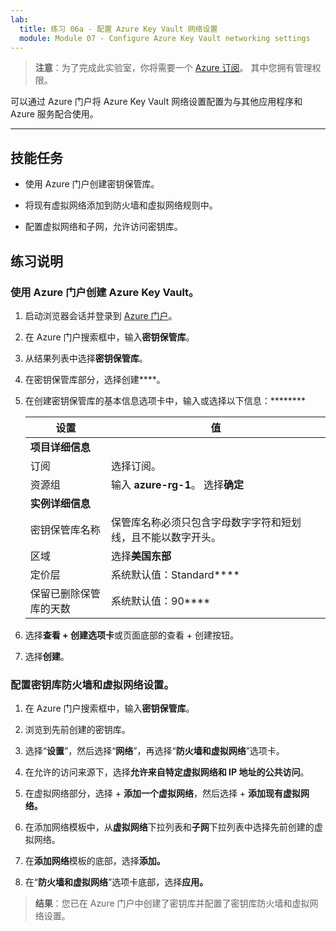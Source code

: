 ```yaml
---
lab:
  title: 练习 06a - 配置 Azure Key Vault 网络设置
  module: Module 07 - Configure Azure Key Vault networking settings
---
```



>**注意**：为了完成此实验室，你将需要一个 [Azure 订阅](https://azure.microsoft.com/en-us/free/?azure-portal=true)。 其中您拥有管理权限。 


可以通过 Azure 门户将 Azure Key Vault 网络设置配置为与其他应用程序和 Azure 服务配合使用。 

---

## 技能任务

- 使用 Azure 门户创建密钥保管库。

- 将现有虚拟网络添加到防火墙和虚拟网络规则中。

- 配置虚拟网络和子网，允许访问密钥库。

## 练习说明 

### 使用 Azure 门户创建 Azure Key Vault。

1. 启动浏览器会话并登录到 [Azure 门户](https://portal.azure.com/)。
   
2. 在 Azure 门户搜索框中，输入**密钥保管库**。

3. 从结果列表中选择**密钥保管库**。

4. 在密钥保管库部分，选择创建****。

5. 在创建密钥保管库的基本信息选项卡中，输入或选择以下信息：********
   
   |设置|值|
   |---|---|
   |**项目详细信息**|
   |订阅|选择订阅。|
   |资源组|输入 **azure-rg-1**。 选择**确定**|
   |**实例详细信息**|
   |密钥保管库名称|保管库名称必须只包含字母数字字符和短划线，且不能以数字开头。|
   |区域|选择**美国东部**|
   |定价层|系统默认值：Standard****|
   |保留已删除保管库的天数|系统默认值：90****|

7. 选择**查看 + 创建选项卡**或页面底部的查看 + 创建按钮。
  
8. 选择**创建**。

### 配置密钥库防火墙和虚拟网络设置。

1. 在 Azure 门户搜索框中，输入**密钥保管库**。

2. 浏览到先前创建的密钥库。

3. 选择“**设置**”，然后选择“**网络**”，再选择“**防火墙和虚拟网络**”选项卡。
   
4. 在允许的访问来源下，选择**允许来自特定虚拟网络和 IP 地址的公共访问**。

5. 在虚拟网络部分，选择 + **添加一个虚拟网络**，然后选择 + **添加现有虚拟网络。**

6. 在添加网络模板中，从**虚拟网络**下拉列表和**子网**下拉列表中选择先前创建的虚拟网络。

7. 在**添加网络**模板的底部，选择**添加。**

8. 在“**防火墙和虚拟网络**”选项卡底部，选择**应用。**

  > **结果**：您已在 Azure 门户中创建了密钥库并配置了密钥库防火墙和虚拟网络设置。
